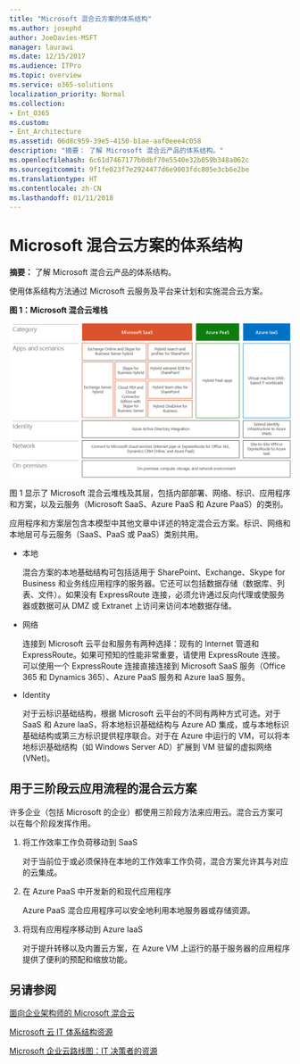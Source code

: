 ```yaml
---
title: "Microsoft 混合云方案的体系结构"
ms.author: josephd
author: JoeDavies-MSFT
manager: laurawi
ms.date: 12/15/2017
ms.audience: ITPro
ms.topic: overview
ms.service: o365-solutions
localization_priority: Normal
ms.collection:
- Ent_O365
ms.custom:
- Ent_Architecture
ms.assetid: 06d8c959-39e5-4150-b1ae-aaf0eee4c058
description: "摘要： 了解 Microsoft 混合云产品的体系结构。"
ms.openlocfilehash: 6c61d7467177b0dbf70e5540e32b059b348a062c
ms.sourcegitcommit: 9f1fe023f7e2924477d6e9003fdc805e3cb6e2be
ms.translationtype: HT
ms.contentlocale: zh-CN
ms.lasthandoff: 01/11/2018
---
```

# <a name="architecture-of-microsoft-hybrid-cloud-scenarios"></a>Microsoft 混合云方案的体系结构

 **摘要：** 了解 Microsoft 混合云产品的体系结构。
  
使用体系结构方法通过 Microsoft 云服务及平台来计划和实施混合云方案。
  
**图 1：Microsoft 混合云堆栈**

![Microsoft 混合云堆叠](images/Hybrid_Poster/Hybrid_Cloud_Stack.png)
  
图 1 显示了 Microsoft 混合云堆栈及其层，包括内部部署、网络、标识、应用程序和方案，以及云服务（Microsoft SaaS、Azure PaaS 和 Azure PaaS）的类别。
  
应用程序和方案层包含本模型中其他文章中详述的特定混合云方案。标识、网络和本地层可与云服务（SaaS、PaaS 或 PaaS）类别共用。
  
- 本地
    
    混合方案的本地基础结构可包括适用于 SharePoint、Exchange、Skype for Business 和业务线应用程序的服务器。它还可以包括数据存储（数据库、列表、文件）。如果没有 ExpressRoute 连接，必须允许通过反向代理或使服务器或数据可从 DMZ 或 Extranet 上访问来访问本地数据存储。
    
- 网络
    
    连接到 Microsoft 云平台和服务有两种选择：现有的 Internet 管道和 ExpressRoute。如果可预知的性能非常重要，请使用 ExpressRoute 连接。可以使用一个 ExpressRoute 连接直接连接到 Microsoft SaaS 服务（Office 365 和 Dynamics 365）、Azure PaaS 服务和 Azure IaaS 服务。
    
- Identity
    
    对于云标识基础结构，根据 Microsoft 云平台的不同有两种方式可选。对于 SaaS 和 Azure IaaS，将本地标识基础结构与 Azure AD 集成，或与本地标识基础结构或第三方标识提供程序联合。对于在 Azure 中运行的 VM，可以将本地标识基础结构（如 Windows Server AD）扩展到 VM 驻留的虚拟网络 (VNet)。
    
## <a name="hybrid-cloud-scenarios-for-the-three-phase-cloud-adoption-process"></a>用于三阶段云应用流程的混合云方案

许多企业（包括 Microsoft 的企业）都使用三阶段方法来应用云。混合云方案可以在每个阶段发挥作用。
  
1. 将工作效率工作负荷移动到 SaaS
    
    对于当前位于或必须保持在本地的工作效率工作负荷，混合方案允许其与对应的云集成。
    
2. 在 Azure PaaS 中开发新的和现代应用程序
    
    Azure PaaS 混合应用程序可以安全地利用本地服务器或存储资源。
    
3. 将现有应用程序移动到 Azure IaaS
    
    对于提升转移以及内置云方案，在 Azure VM 上运行的基于服务器的应用程序提供了便利的预配和缩放功能。
    
## <a name="see-also"></a>另请参阅

[面向企业架构师的 Microsoft 混合云](microsoft-hybrid-cloud-for-enterprise-architects.md)
  
[Microsoft 云 IT 体系结构资源](microsoft-cloud-it-architecture-resources.md)

[Microsoft 企业云路线图：IT 决策者的资源](https://sway.com/FJ2xsyWtkJc2taRD)



